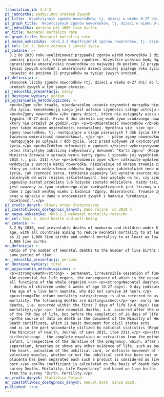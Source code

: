 ```yaml
---
translation_id: 3-2-2
pl_jednostka: osoby/1000 urodzeń żywych
pl_title: 'Współczynnik zgonów noworodków, tj. dzieci w wieku 0-27 dni'
pl_graph_title: 'Współczynnik zgonów noworodków, tj. dzieci w wieku 0-27 dni'
en_jednostka: persons per 1000 live births
en_title: Neonatal mortality rate
en_graph_title: Neonatal mortality rate
pl_nazwa_wskaznika: '<b>3.2.2 Współczynnik zgonów noworodków, tj. dzieci w wieku 0-27 dni</b>'
pl_cel: Cel 3. Dobre zdrowie i jakość życia
pl_zadanie: >-
  3.2 Do 2030 roku wyeliminować przypadki zgonów wśród noworodków i dzieci
  poniżej pięciu lat, którym można zapobiec. Wszystkie państwa będą dążyć do
  ograniczenia umieralności noworodków co najwyżej do poziomu 12 przypadków na
  tysiąc żywych urodzeń i umieralność dzieci poniżej piątego roku życia co
  najwyżej do poziomu 25 przypadków na tysiąc żywych urodzeń.
pl_definicja: >-
  Stosunek liczby zgonów noworodków (tj. dzieci w wieku 0-27 dni) do liczby
  urodzeń żywych w tym samym okresie.
pl_jednostka_prezentacji: osoby
pl_dostepne_wymiary: ogółem
pl_wyjasnienia_metodologiczne: >-
  <p><b>Zgon </b> trwałe, nieodwracalne ustanie czynności narządów niezbędnych
  dla życia, konsekwencją czego jest ustanie czynności całego ustroju.</p>
  <p><b>Zgony noworodków </b> zgony dzieci, które nie osiągnęły wieku czterech
  tygodni (0-27 dni). Przez 0 dni określa się wiek żywo urodzonego noworodka,
  który nie przeżył 24 godzin.</p> <p><b>Umieralność noworodków </b>określana
  jest także mianem umieralności neonatalnej. Wyróżnia się: </p> <p>  - wczesne
  zgony noworodków, tj. następujące w ciągu pierwszych 7 dób życia (0-6 dni)
  (wczesna umieralność noworodkowa), </p> <p>  - późne zgony noworodków, tj.
  następujące po upływie 7 dób życia, lecz przed upływem 28 ukończonych dób
  życia.</p> <p><b>Źródłem informacji o zgonach </b>jest wykorzystywany wtórnie
  przez statystykę publiczną indywidualny dokument "Karta zgonu" (Rozporządzenie
  Ministra Zdrowia w sprawie wzoru karty zgonu i sposobu jej wypełniania Dz. U.
  2015 r., poz. 231).</p> <p><b>Urodzenia żywe </b>– całkowite wydalenie lub
  wydobycie z ustroju matki noworodka, niezależnie od okresu trwania ciąży,
  który po takim oddzieleniu oddycha bądź wykazuje jakiekolwiek inne oznaki
  życia, jak czynność serca, tętnienie pępowiny lub wyraźne skurcze mięśni
  zależnych od woli (mięśni szkieletowych), bez względu na to, czy sznur
  pępowiny został przecięty lub łożysko zostało oddzielone  każdy taki noworodek
  jest uważany za żywo urodzonego.</p> <p>Współczynnik jest liczony w oparciu o
  dane z zgonach według wieku z badania "Zgony. Umieralność. Trwanie życia."
  oraz w opraciu o dane o urodzeniach żywych z badania "Urodzenia.
  Dzietność.".</p>
pl_zrodlo_danych: Główny Urząd Statystyczny
pl_czestotliwosc_dostępnosc_danych: Dane roczne  od 2010 r.
en_nazwa_wskaznika: <b>3.2.2 Neonatal mortality rate</b>
en_cel: Goal 3. Good health and well-being
en_zadanie: >-
  3.2 By 2030, end preventable deaths of newborns and children under 5 years of
  age, with all countries aiming to reduce neonatal mortality to at least as low
  as 12 per 1,000 live births and under-5 mortality to at least as low as 25 per
  1,000 live births
en_definicja: >-
  Ratio of the number of neonatal deaths to the number of live births in the
  same period of time.
en_jednostka_prezentacji: persons
en_dostepne_wymiary: total
en_wyjasnienia_metodologiczne: >-
  <p><strong>Death</strong> - permanent, irreversible cessation of functions of
  the essential for life organs, the consequence of which is the cessation of
  all functions of the whole organism.</p> <p><strong>Neonatal deaths</strong>
  - deaths of children under 4 weeks of age (0-27 days). 0 day indicates
  the age of a live born neonate, who did not survive 24 hours.</p>
  <p><strong>The infant mortality rate</strong> is also referred to as neonatal
  mortality. The following deaths are distinguished:</p> <p>- early neonatal
  deaths, i.e. occurred within the first 7 days of life (0-6 days) (early infant
  mortality),</p> <p>- late neonatal deaths, i.e. occurred after the completion
  of the 7th day of life, but before the completion of 28 days of life.</p>
  <p>The source of data on death is the document of the Ministry of Health
  Death certificate, which is basic document for civil status acts
  and is in the part secondarily utilized by national statistics (Regulation of
  the Minister of Health, Journal of Laws 2015, item 231).</p> <p><strong>Live
  birth</strong> - the complete expulsion or extraction from the mother of an
  infant, irrespective of the duration of the pregnancy, which, after such
  separation, breathes or shows any other evidence of life, such as beating of
  the heart, pulsation of the umbilical cord, or definite movement of the
  voluntary muscles, whether or not the umbilical cord has been cut or the
  placenta has been separated each such a product is considered as live
  born.</p> <p>The coefficient is calculated on the basis of death data from the
  survey Deaths. Mortality. Life Expectancy" and based on live births
  from the survey "Birth. Fertility.</p>
en_zrodlo_danych: Statistics Poland
en_czestotliwosc_dostępnosc_danych: Annual data  Since 2010.
published: true
---
```

